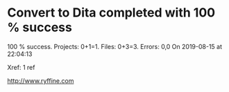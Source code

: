 # Convert to Dita  completed with 100 % success

100 % success. Projects: 0+1=1.  Files: 0+3=3. Errors: 0,0  On 2019-08-15 at 22:04:13

Xref: 1 ref



http://www.ryffine.com
